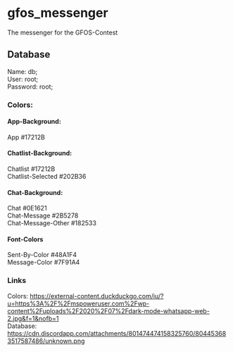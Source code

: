 # gfos_messenger
The messenger for the GFOS-Contest

## Database
Name: db; <br />
User: root; <br />
Password: root; <br />


### Colors:
#### App-Background:
App #17212B <br />
#### Chatlist-Background:
Chatlist #17212B <br />
Chatlist-Selected #202B36 <br />
#### Chat-Background:
Chat #0E1621 <br />
Chat-Message #2B5278 <br />
Chat-Message-Other #182533 <br />
#### Font-Colors
Sent-By-Color #48A1F4 <br />
Message-Color #7F91A4 <br />

### Links
Colors: https://external-content.duckduckgo.com/iu/?u=https%3A%2F%2Fmspoweruser.com%2Fwp-content%2Fuploads%2F2020%2F07%2Fdark-mode-whatsapp-web-2.jpg&f=1&nofb=1 <br />
Database: https://cdn.discordapp.com/attachments/801474474158325760/804453683517587486/unknown.png


